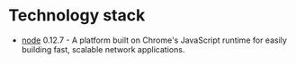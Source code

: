 # Technology stack

- [node](https://nodejs.org/) 0.12.7 - A platform built on Chrome's JavaScript runtime for easily building fast, scalable network applications.
